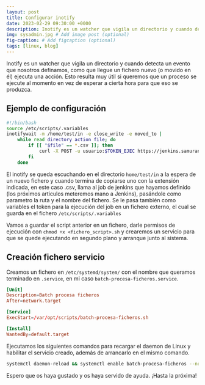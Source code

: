 ```yaml
---
layout: post
title: Configurar inotify
date: 2023-02-29 09:30:00 +0000
description: Inotify es un watcher que vigila un directorio y cuando detecta un evento que nosotros definamos, como que llegue un fichero nuevo (o movido en él) ejecuta una acción.
img: sysadmin.jpg # Add image post (optional)
fig-caption: # Add figcaption (optional)
tags: [linux, blog]
---
```


Inotify es un watcher que vigila un directorio y cuando detecta un evento que nosotros definamos, como que llegue un fichero nuevo (o movido en él) ejecuta una acción. Esto resulta muy útil si queremos que un proceso se ejecute al momento en vez de esperar a cierta hora para que eso se produzca.

## Ejemplo de configuración

```bash
#!/bin/bash
source /etc/scripts/.variables
inotifywait -m /home/test/in -e close_write -e moved_to |
    while read directory action file; do
        if [[ "$file" == *.csv ]]; then
            curl -X POST -u usuario:$TOKEN_EJEC https://jenkins.samurantech.com:8443/job/batch-procesa-ficheros/buildWithParameters?token=$TOKEN_EJEC -F fileInPath=/in/$file
        fi
    done
```

El inotify se queda escuchando en el directorio `home/test/in` a la espera de un nuevo fichero y cuando termina de copiarse uno con la extensión indicada, en este caso .csv, llama al job de jenkins que hayamos definido (los próximos articulos meteremos mano a Jenkins), pasándole como parametro la ruta y el nombre del fichero. Se le pasa también como variables el token para la ejecución del job en un fichero externo, el cual se guarda en el fichero `/etc/scripts/.variables`

Vamos a guardar el script anterior en un fichero, darle permisos de ejecución con `chmod +x <fichero_script>.sh` y crearemos un servicio para que se quede ejecutando en segundo plano y arranque junto al sistema.

## Creación fichero servicio

Creamos un fichero en `/etc/systemd/system/` con el nombre que queramos terminado en `.service`, en mi caso `batch-procesa-ficheros.service`.

```conf
[Unit]
Description=Batch procesa ficheros
After=network.target

[Service]
ExecStart=/var/opt/scripts/batch-procesa-ficheros.sh

[Install]
WantedBy=default.target
```

Ejecutamos los siguientes comandos para recargar el daemon de Linux y habilitar el servicio creado, además de arrancarlo en el mismo comando.

```bash
systemctl daemon-reload && systemctl enable batch-procesa-ficheros --now
```

Espero que os haya gustado y os haya servido de ayuda. ¡Hasta la próxima!
